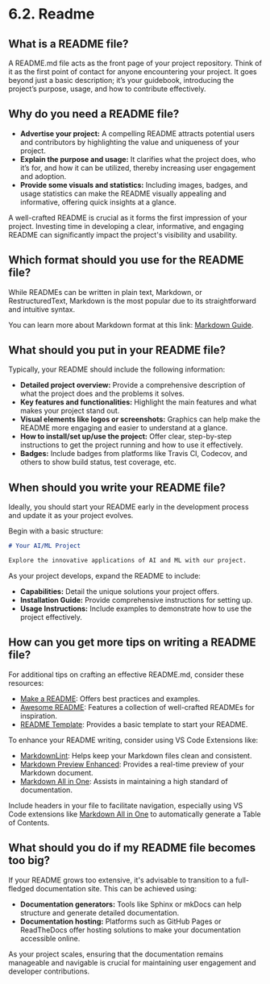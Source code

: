 # 6.2. Readme

## What is a README file?

A README.md file acts as the front page of your project repository. Think of it as the first point of contact for anyone encountering your project. It goes beyond just a basic description; it’s your guidebook, introducing the project’s purpose, usage, and how to contribute effectively.

## Why do you need a README file?

- **Advertise your project:** A compelling README attracts potential users and contributors by highlighting the value and uniqueness of your project.
- **Explain the purpose and usage:** It clarifies what the project does, who it’s for, and how it can be utilized, thereby increasing user engagement and adoption.
- **Provide some visuals and statistics:** Including images, badges, and usage statistics can make the README visually appealing and informative, offering quick insights at a glance.

A well-crafted README is crucial as it forms the first impression of your project. Investing time in developing a clear, informative, and engaging README can significantly impact the project's visibility and usability.

## Which format should you use for the README file?

While READMEs can be written in plain text, Markdown, or RestructuredText, Markdown is the most popular due to its straightforward and intuitive syntax.

You can learn more about Markdown format at this link: [Markdown Guide](https://www.markdownguide.org/).

## What should you put in your README file?

Typically, your README should include the following information:

- **Detailed project overview:** Provide a comprehensive description of what the project does and the problems it solves.
- **Key features and functionalities:** Highlight the main features and what makes your project stand out.
- **Visual elements like logos or screenshots:** Graphics can help make the README more engaging and easier to understand at a glance.
- **How to install/set up/use the project:** Offer clear, step-by-step instructions to get the project running and how to use it effectively.
- **Badges:** Include badges from platforms like Travis CI, Codecov, and others to show build status, test coverage, etc.

## When should you write your README file?

Ideally, you should start your README early in the development process and update it as your project evolves.

Begin with a basic structure:

```markdown
# Your AI/ML Project

Explore the innovative applications of AI and ML with our project.
```

As your project develops, expand the README to include:

- **Capabilities:** Detail the unique solutions your project offers.
- **Installation Guide:** Provide comprehensive instructions for setting up.
- **Usage Instructions:** Include examples to demonstrate how to use the project effectively.

## How can you get more tips on writing a README file?

For additional tips on crafting an effective README.md, consider these resources:

- [Make a README](https://www.makeareadme.com/): Offers best practices and examples.
- [Awesome README](https://github.com/matiassingers/awesome-readme): Features a collection of well-crafted READMEs for inspiration.
- [README Template](https://gist.github.com/PurpleBooth/109311bb0361f32d87a2): Provides a basic template to start your README.

To enhance your README writing, consider using VS Code Extensions like:

- [MarkdownLint](https://marketplace.visualstudio.com/items?itemName=DavidAnson.vscode-markdownlint): Helps keep your Markdown files clean and consistent.
- [Markdown Preview Enhanced](https://marketplace.visualstudio.com/items?itemName=shd101wyy.markdown-preview-enhanced): Provides a real-time preview of your Markdown document.
- [Markdown All in One](https://marketplace.visualstudio.com/items?itemName=yzhang.markdown-all-in-one): Assists in maintaining a high standard of documentation.

Include headers in your file to facilitate navigation, especially using VS Code extensions like [Markdown All in One](https://marketplace.visualstudio.com/items?itemName=yzhang.markdown-all-in-one) to automatically generate a Table of Contents.

## What should you do if my README file becomes too big?

If your README grows too extensive, it's advisable to transition to a full-fledged documentation site. This can be achieved using:

- **Documentation generators:** Tools like Sphinx or mkDocs can help structure and generate detailed documentation.
- **Documentation hosting:** Platforms such as GitHub Pages or ReadTheDocs offer hosting solutions to make your documentation accessible online.

As your project scales, ensuring that the documentation remains manageable and navigable is crucial for maintaining user engagement and developer contributions.